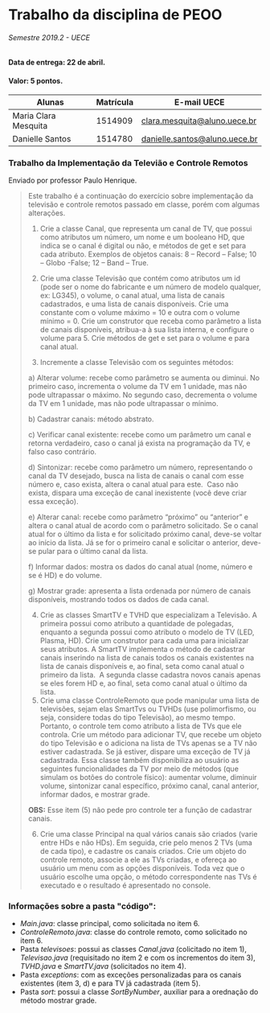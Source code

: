 # Trabalho da disciplina de PEOO
###### Semestre 2019.2 - UECE

#### **Data de entrega:** 22 de abril.
#### Valor: 5 pontos.

|   Alunas             | Matrícula |   E-mail UECE                 |
|----------------------|-----------|-------------------------------|
| Maria Clara Mesquita |  1514909  |  clara.mesquita@aluno.uece.br |
| Danielle Santos      |  1514780  | danielle.santos@aluno.uece.br |

### Trabalho da Implementação da Televião e Controle Remotos
Enviado por professor Paulo Henrique.

> Este trabalho é a continuação do exercício sobre implementação da televisão e controle remotos passado em classe, porém com algumas alterações.
>
>1. Crie a classe Canal, que representa um canal de TV, que possui como atributos um número, um nome e um booleano HD, que indica se o canal é digital ou não, e métodos de get e set para cada atributo. Exemplos de objetos canais: 8 – Record – False; 10 – Globo -False; 12 – Band – True.
>
>2. Crie uma classe Televisão que contém como atributos um id (pode ser o nome do fabricante e um número de modelo qualquer, ex: LG345), o volume, o canal atual, uma lista de canais cadastrados, e uma lista de canais disponíveis. Crie uma constante com o volume máximo = 10 e outra com o volume mínimo = 0. Crie um construtor que receba como parâmetro a lista de canais disponíveis, atribua-a à sua lista interna, e configure o volume para 5. Crie métodos de get e set para o volume e para canal atual.
> 
>3. Incremente a classe Televisão com os seguintes métodos:
>
> a) Alterar volume: recebe como parâmetro se aumenta ou diminui. No primeiro caso, incrementa o volume da TV em 1 unidade, mas não pode ultrapassar o máximo. No segundo caso, decrementa o volume da TV em 1 unidade, mas não pode ultrapassar o mínimo.
>
> b) Cadastrar canais: método abstrato.
>
> c) Verificar canal existente: recebe como um parâmetro um canal e retorna verdadeiro, caso o canal já exista na programação da TV, e falso caso contrário.
>
> d) Sintonizar: recebe como parâmetro um número, representando o canal da TV desejado, busca na lista de canais o canal com esse número e, caso exista, altera o canal atual para este.  Caso não exista, dispara uma exceção de canal inexistente (você deve criar essa exceção).
>
> e) Alterar canal: recebe como parâmetro “próximo” ou “anterior” e altera o canal atual de acordo com o parâmetro solicitado. Se o canal atual for o último da lista e for solicitado próximo canal, deve-se voltar ao início da lista. Já se for o primeiro canal e solicitar o anterior, deve-se pular para o último canal da lista.
>
> f) Informar dados: mostra os dados do canal atual (nome, número e se é HD) e do volume. 
>
> g) Mostrar grade: apresenta a lista ordenada por número de canais disponíveis, mostrando todos os dados de cada canal.
>
>4. Crie as classes SmartTV e TVHD que especializam a Televisão. A primeira possui como atributo a quantidade de polegadas, enquanto a segunda possui como atributo o modelo de TV (LED, Plasma, HD). Crie um construtor para cada uma para inicializar seus atributos. A SmartTV implementa o método de cadastrar canais inserindo na lista de canais todos os canais existentes na lista de canais disponíveis e, ao final, seta como canal atual o primeiro da lista.  A segunda classe cadastra novos canais apenas se eles forem HD e, ao final, seta como canal atual o último da lista.
>5. Crie uma classe ControleRemoto que pode manipular uma lista de televisões, sejam elas SmartTvs ou TVHDs (use polimorfismo, ou seja, considere todas do tipo Televisão), ao mesmo tempo. Portanto, o controle tem como atributo a lista de TVs que ele controla. Crie um método para adicionar TV, que recebe um objeto do tipo Televisão e o adiciona na lista de TVs apenas se a TV não estiver cadastrada. Se já estiver, dispare uma exceção de TV já cadastrada. Essa classe também disponibiliza ao usuário as seguintes funcionalidades da TV por meio de métodos (que simulam os botões do controle físico): aumentar volume, diminuir volume, sintonizar canal específico, próximo canal, canal anterior, informar dados, e mostrar grade. 
>
>**OBS:** Esse item (5) não pede pro controle ter a função de cadastrar canais.
>
>6. Crie uma classe Principal na qual vários canais são criados (varie entre HDs e não HDs). Em seguida, crie pelo menos 2 TVs (uma de cada tipo), e cadastre os canais criados. Crie um objeto do controle remoto, associe a ele as TVs criadas, e ofereça ao usuário um menu com as opções disponíveis. Toda vez que o usuário escolhe uma opção, o método correspondente nas TVs é executado e o resultado é apresentado no console.

### Informações sobre a pasta "código":
- *Main.java*: classe principal, como solicitada no item 6.
- *ControleRemoto.java*: classe do controle remoto, como solicitado no item 6.
- Pasta *televisoes*: possui as classes *Canal.java* (colicitado no item 1), *Televisao.java* (requisitado no item 2 e com os incrementos do item 3), *TVHD.java* e *SmartTV.java* (solicitados no item 4).
- Pasta *exceptions*: com as exceções personalizadas para os canais existentes (item 3, d) e para TV já cadastrada (item 5).
- Pasta *sort*: possui a classe *SortByNumber*, auxiliar para a orednação do método mostrar grade.
